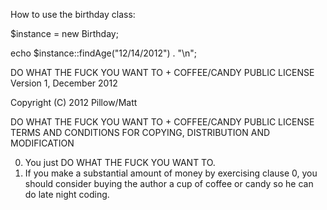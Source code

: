 How to use the birthday class:

$instance = new Birthday;

echo $instance::findAge("12/14/2012") . "\n";

DO WHAT THE FUCK YOU WANT TO + COFFEE/CANDY PUBLIC LICENSE
Version 1, December 2012

Copyright (C) 2012 Pillow/Matt


DO WHAT THE FUCK YOU WANT TO + COFFEE/CANDY PUBLIC LICENSE
TERMS AND CONDITIONS FOR COPYING, DISTRIBUTION AND MODIFICATION

0. You just DO WHAT THE FUCK YOU WANT TO.
1. If you make a substantial amount of money by exercising clause 0,
   you should consider buying the author a cup of coffee or candy so he
   can do late night coding.
